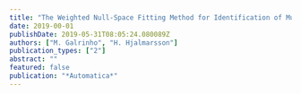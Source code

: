```yaml
---
title: "The Weighted Null-Space Fitting Method for Identification of Multivariate Model Structures"
date: 2019-00-01
publishDate: 2019-05-31T08:05:24.080089Z
authors: ["M. Galrinho", "H. Hjalmarsson"]
publication_types: ["2"]
abstract: ""
featured: false
publication: "*Automatica*"
---
```


